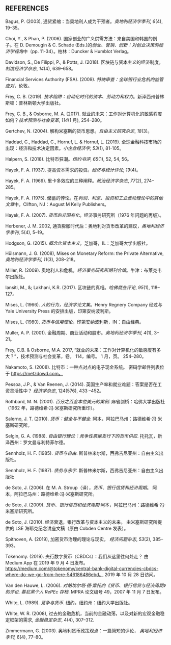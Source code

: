 ## REFERENCES

Bagus, P. (2003), 通货紧缩：当奥地利人成为干预者。*奥地利经济学季刊*, *6*(4), 19–35。

Choi, Y., & Phan, P. (2006). 国家创业的广义供需方法：来自美国和韩国的例子。在 D. Demougin & C. Schade (Eds.)的*创业、营销、创新：对创业决策的经济学视角*中（pp. 11-34）。柏林：Duncker & Humblot Verlag。

Davidson, S., De Filippi, P., & Potts, J. (2018). 区块链与资本主义的经济制度。*制度经济学杂志*, *14*(4), 639–658。

Financial Services Authority (FSA). (2009). *特纳审查：全球银行业危机的监管应对*，伦敦。

Frey, C. B. (2019). *技术陷阱：自动化时代的资本、劳动力和权力*。新泽西州普林斯顿：普林斯顿大学出版社。

Frey, C. B., & Osborne, M. A. (2017). 就业的未来：工作对计算机化的敏感程度如何？*技术预测与社会变革*, *114*(1 月), 254–280。

Gertchev, N. (2004). 解构米塞斯的货币思想。*自由主义研究杂志*, *18*(3)。

Haddad, C., Haddad, C., Hornuf, L. & Hornuf, L. (2019). 全球金融科技市场的出现：经济和技术决定因素。*小企业经济学, 53*(1), 81-105。

Halpern, S. (2018). 比特币狂潮。*纽约书评*, *65*(1), 52, 54, 56。

Hayek, F. A. (1937). 提高资本需求的投资。*经济与统计评论*, *19*(4)。

Hayek, F. A. (1969). 里卡多效应的三种阐释。*政治经济学杂志*, *77*(2), 274–285。

Hayek, F. A. (1975). 储蓄的悖论。在*利润、利息、投资和工业波动理论中的其他文章*中。Clifton, NJ：August M Kelly Publishers。

Hayek, F. A. (2007). *货币的非国有化*。经济事务研究所（1976 年问题的再版）。

Herbener, J. M. 2002, 通货膨胀时代后：奥地利对货币改革的建议，*奥地利经济学季刊*, 5(4), 5–19。

Hodgson, G. (2015). *概念化资本主义*。芝加哥，IL：芝加哥大学出版社。

Hülsmann, J. G. (2008), Mises on Monetary Reform: the Private Alternative, *奥地利经济学季刊*, *11*(3), 208–218。

Miller, R. (2009). 奥地利人和危机。*经济事务研究所期刊合编*。牛津：布莱克韦尔出版社。

Iansiti, M., &; Lakhani, K.R. (2017). 区块链的真相。*哈佛商业评论*, *95*(1), 118–127。

Mises, L. (1966). *人的行为，经济学论文集*。Henry Regnery Company 经过与 Yale University Press 的安排出版，印第安纳波利斯。

Mises, L. (1980). *货币与信用理论*。印第安纳波利斯，IN：自由经典。

Muller, A. P. (2001). 金融周期、商业活动和股市。*奥地利经济学季刊*, *4*(1), 3–21。

Frey, C.B. & Osborne, M.A. 2017, “就业的未来：工作对计算机化的敏感度有多大？”，技术预测与社会变革，卷。 114，编号。 1 月，页。 254–280。

Nakamoto, S. (2008). 比特币：一种点对点的电子现金系统。 密码学邮件列表位于 https://metzdowd.com。

Pessoa, J.P., & Van Reenen, J. (2014). 英国生产率和就业难题：答案是否在工资灵活性中？ *经济学杂志*, 124(576), 433 –452。

Rothbard, M. N. (2001). *百分之百金本位美元的案例*. 麻省剑桥：哈佛大学出版社（1962 年，路德维希·冯·米塞斯研究所重印）。

Salerno, J. T. (2010). *货币：健全与不健全*. 阿本，阿拉巴马州：路德维希·冯·米塞斯研究所。

Selgin, G. A. (1988). *自由银行理论：竞争性票据发行下的货币供应*. 托托瓦，新泽西州：罗文曼与利特菲尔德。

Sennholz, H. F. (1985). *货币与自由*. 斯普林米尔斯，西弗吉尼亚州：自由主义出版社。

Sennholz, H. F. (1987). *债务与赤字*. 斯普林米尔斯，西弗吉尼亚州：自由主义出版社

de Soto, J. (2006). 在 M. A. Stroup（译），*货币、银行信贷和经济周期*。 阿本，阿拉巴马州：路德维希·冯·米塞斯研究所。

de Soto, J. (2009). *货币、银行信贷和经济周期* 阿本，阿拉巴马州：路德维希·冯·米塞斯研究所。

de Soto, J. (2010). 经济衰退，银行改革与资本主义的未来。 由米塞斯研究所提供的 LSE 海耶克纪念讲座文稿（原由 Cobden Centre 发表）。

Spithoven, A. (2019), 加密货币治理的理论与现实， *经济问题杂志*, *53*(2), 385–393。

Tokenomy. (2019). 央行数字货币（CBDCs）：我们从这里往何处走？ 由 Medium App 在 2019 年 9 月 4 日发布。 https://medium.com/@tokenomy/central-bank-digital-currencies-cbdcs-where-do-we-go-from-here-546186486ebd。 2019 年 10 月 28 日访问。

Van den Hauwe, L. (2006). *对胡埃尔塔·德·索托的《货币、银行信贷与经济周期》的评论. 慕尼黑个人 RePEc 存档*. MPRA 论文编号 49，2007 年 11 月 7 日发布。

White, L. (1989). *竞争与货币*. 纽约，纽约州：纽约大学出版社。

White, W. R. (2008), 过去的金融危机，当前的金融动荡，以及对新的宏观金融稳定框架的需求, *金融稳定杂志*, 4(4), 307–312.

Zimmermann, G. (2003). 奥地利货币政策观点：一篇简短的评论， *奥地利经济季刊*, 6(4), 77–80。
